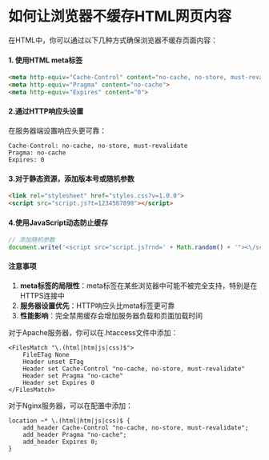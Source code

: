 # 如何让浏览器不缓存HTML网页内容



在HTML中，你可以通过以下几种方式确保浏览器不缓存页面内容：

#### 1. 使用HTML meta标签

```html
<meta http-equiv="Cache-Control" content="no-cache, no-store, must-revalidate">
<meta http-equiv="Pragma" content="no-cache">
<meta http-equiv="Expires" content="0">
```

#### 2.通过HTTP响应头设置

在服务器端设置响应头更可靠：

```
Cache-Control: no-cache, no-store, must-revalidate
Pragma: no-cache
Expires: 0
```

#### 3.对于静态资源，添加版本号或随机参数

```html
<link rel="stylesheet" href="styles.css?v=1.0.0">
<script src="script.js?t=1234567890"></script>
```

#### 4.使用JavaScript动态防止缓存

```javascript
// 添加随机参数
document.write('<script src="script.js?rnd=' + Math.random() + '"><\/script>');
```



#### 注意事项

1. **meta标签的局限性**：meta标签在某些浏览器中可能不被完全支持，特别是在HTTPS连接中
2. **服务器设置优先**：HTTP响应头比meta标签更可靠
3. **性能影响**：完全禁用缓存会增加服务器负载和页面加载时间

对于Apache服务器，你可以在.htaccess文件中添加：
```
<FilesMatch "\.(html|htm|js|css)$">
    FileETag None
    Header unset ETag
    Header set Cache-Control "no-cache, no-store, must-revalidate"
    Header set Pragma "no-cache"
    Header set Expires 0
</FilesMatch>
```

对于Nginx服务器，可以在配置中添加：
```
location ~* \.(html|htm|js|css)$ {
    add_header Cache-Control "no-cache, no-store, must-revalidate";
    add_header Pragma "no-cache";
    add_header Expires 0;
}
```